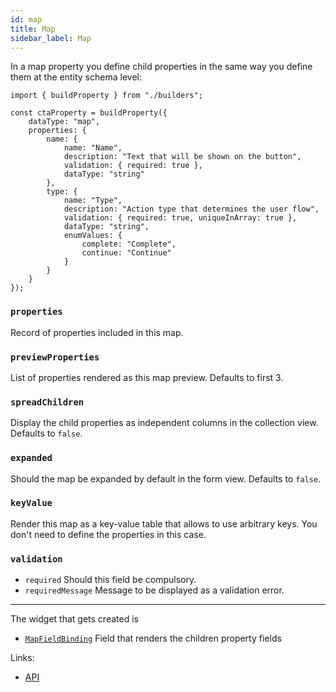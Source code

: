```yaml
---
id: map
title: Map
sidebar_label: Map
---
```


In a map property you define child properties in the same way you define them
at the entity schema level:

```tsx
import { buildProperty } from "./builders";

const ctaProperty = buildProperty({
    dataType: "map",
    properties: {
        name: {
            name: "Name",
            description: "Text that will be shown on the button",
            validation: { required: true },
            dataType: "string"
        },
        type: {
            name: "Type",
            description: "Action type that determines the user flow",
            validation: { required: true, uniqueInArray: true },
            dataType: "string",
            enumValues: {
                complete: "Complete",
                continue: "Continue"
            }
        }
    }
});
```

###  `properties`
Record of properties included in this map.

### `previewProperties`
List of properties rendered as this map preview. Defaults to first 3.

### `spreadChildren`
Display the child properties as independent columns in the collection
view. Defaults to `false`.

### `expanded`
Should the map be expanded by default in the form view. Defaults to `false`.

### `keyValue`
Render this map as a key-value table that allows to use
arbitrary keys. You don't need to define the properties in this case.

### `validation`

* `required` Should this field be compulsory.
* `requiredMessage` Message to be displayed as a validation error.

---

The widget that gets created is
- [`MapFieldBinding`](../../../api/functions/MapFieldBinding) Field that renders the children
  property fields

Links:
- [API](../../../api/interfaces/mapproperty)
